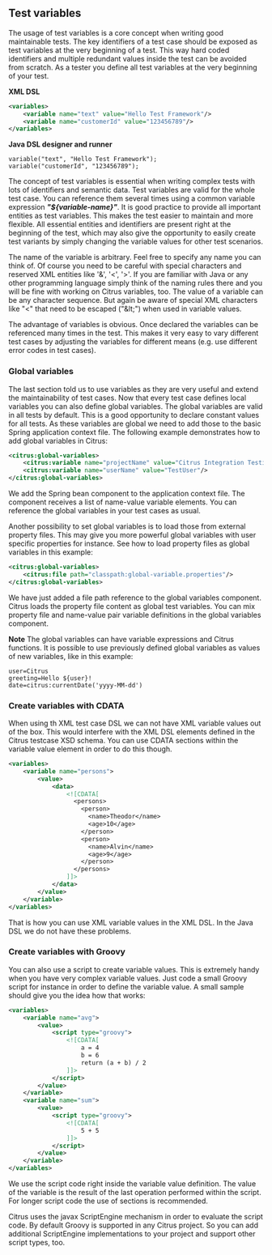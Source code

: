 ## Test variables

The usage of test variables is a core concept when writing good maintainable tests. The key identifiers of a test case should be exposed as test variables
at the very beginning of a test. This way hard coded identifiers and multiple redundant values inside the test can be avoided from scratch. As a tester you define all test variables
at the very beginning of your test.

**XML DSL**
```xml
<variables>
    <variable name="text" value="Hello Test Framework"/>
    <variable name="customerId" value="123456789"/>
</variables>
```

**Java DSL designer and runner**
```
variable("text", "Hello Test Framework");
variable("customerId", "123456789");
```
        
The concept of test variables is essential when writing complex tests with lots of identifiers and semantic data. Test
variables are valid for the whole test case. You can reference them several times using a common variable expression ***"${variable-name}"***.
It is good practice to provide all important entities as test variables. This makes the test easier to maintain and more flexible.
All essential entities and identifiers are present right at the beginning of the test, which may also give the opportunity to easily
create test variants by simply changing the variable values for other test scenarios.

The name of the variable is arbitrary. Feel free to specify any name you can think of. Of course you need to be careful with
special characters and reserved XML entities like '&amp;', '&lt;', '&gt;'. If you are familiar with Java or any other programming
language simply think of the naming rules there and you will be fine with working on Citrus variables, too. The value of a variable
can be any character sequence. But again be aware of special XML characters like "&lt;" that need to be escaped ("&amp;lt;") when
used in variable values.

The advantage of variables is obvious. Once declared the variables can be referenced many times in
the test. This makes it very easy to vary different test cases by adjusting the variables for different means (e.g. use different
error codes in test cases).

### Global variables

The last section told us to use variables as they are very useful and extend the maintainability of test cases. Now that every
test case defines local variables you can also define global variables. The global variables are valid in all tests by default.
This is a good opportunity to declare constant values for all tests. As these variables are global we need to add those to the
basic Spring application context file. The following example demonstrates how to add global variables in Citrus:

```xml
<citrus:global-variables>
    <citrus:variable name="projectName" value="Citrus Integration Testing"/>
    <citrus:variable name="userName" value="TestUser"/>
</citrus:global-variables>
```

We add the Spring bean component to the application context file. The component
receives a list of name-value variable elements. You can reference the global variables in your test cases as usual.

Another possibility to set global variables is to load those from external property files. This may give you more powerful
global variables with user specific properties for instance. See how to load property files as global variables in this example:

```xml
<citrus:global-variables>
    <citrus:file path="classpath:global-variable.properties"/>
</citrus:global-variables>
```

We have just added a file path reference to the global variables component. Citrus loads the property file content as global
test variables. You can mix property file and name-value pair variable definitions in the global variables component.

**Note**
The global variables can have variable expressions and Citrus functions. It is possible to use previously defined global
variables as values of new variables, like in this example:

```
user=Citrus
greeting=Hello ${user}!
date=citrus:currentDate('yyyy-MM-dd')
```

### Create variables with CDATA

When using th XML test case DSL we can not have XML variable values out of the box. This would interfere with the XML DSL
elements defined in the Citrus testcase XSD schema. You can use CDATA sections within the variable value element in order to do this
though.

```xml
<variables>
    <variable name="persons">
        <value>
            <data>
                <![CDATA[
                  <persons>
                    <person>
                      <name>Theodor</name>
                      <age>10</age>
                    </person>
                    <person>
                      <name>Alvin</name>
                      <age>9</age>
                    </person>
                  </persons>
                ]]>
            </data>
        </value>
    </variable>
</variables>
```

That is how you can use XML variable values in the XML DSL. In the Java DSL we do not have these problems.


### Create variables with Groovy

You can also use a script to create variable values. This is extremely handy when you have very complex variable values.
Just code a small Groovy script for instance in order to define the variable value. A small sample should give you the idea how that
works:

```xml
<variables>
    <variable name="avg">
        <value>
            <script type="groovy">
                <![CDATA[
                    a = 4
                    b = 6
                    return (a + b) / 2
                ]]>
            </script>
        </value>
    </variable>
    <variable name="sum">
        <value>
            <script type="groovy">
                <![CDATA[
                    5 + 5
                ]]>
            </script>
        </value>
    </variable>
</variables>
```

We use the script code right inside the variable value definition. The value of the variable is the result of the last operation performed
within the script. For longer script code the use of ***<![CDATA[ ]]>*** sections is recommended.

Citrus uses the javax ScriptEngine mechanism in order to evaluate the script code. By default Groovy is supported in any Citrus project.
So you can add additional ScriptEngine implementations to your project and support other script types, too.
